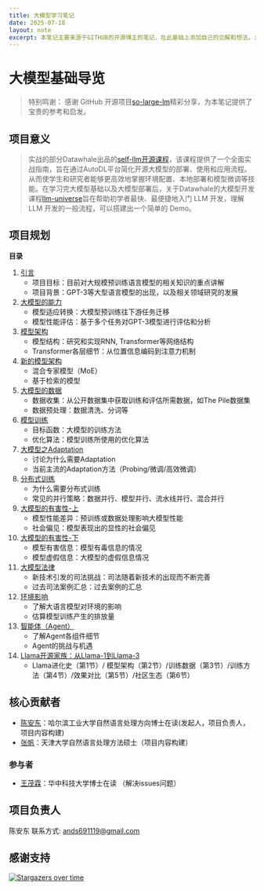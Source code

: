```yaml
---
title: 大模型学习笔记
date: 2025-07-18
layout: note
excerpt: 本笔记主要来源于GITHUB的开源博主的笔记，在此基础上添加自己的见解和想法。:)
---
```












# 大模型基础导览

> 特别鸣谢： 感谢 GitHub 开源项目[so-large-lm](https://github.com/datawhalechina/so-large-lm.git)精彩分享，为本笔记提供了宝贵的参考和启发。

## 项目意义

> 实战的部分Datawhale出品的[self-llm开源课程](https://github.com/datawhalechina/self-llm)，该课程提供了一个全面实战指南，旨在通过AutoDL平台简化开源大模型的部署、使用和应用流程。从而使学生和研究者能够更高效地掌握环境配置、本地部署和模型微调等技能。在学习完大模型基础以及大模型部署后，关于Datawhale的大模型开发课程[llm-universe](https://github.com/datawhalechina/llm-universe)旨在帮助初学者最快、最便捷地入门 LLM 开发，理解 LLM 开发的一般流程，可以搭建出一个简单的 Demo。

## 项目规划

**目录**
1. [引言](./llm_content/ch01.md)
    - 项目目标：目前对大规模预训练语言模型的相关知识的重点讲解
    - 项目背景：GPT-3等大型语言模型的出现，以及相关领域研究的发展
2. [大模型的能力](https://github.com/datawhalechina/so-large-lm/blob/main/docs/content/ch02.md)
    - 模型适应转换：大模型预训练往下游任务迁移
    - 模型性能评估：基于多个任务对GPT-3模型进行评估和分析
3. [模型架构](https://github.com/datawhalechina/so-large-lm/blob/main/docs/content/ch03.md)
    - 模型结构：研究和实现RNN, Transformer等网络结构
    - Transformer各层细节：从位置信息编码到注意力机制
4. [新的模型架构](https://github.com/datawhalechina/so-large-lm/blob/main/docs/content/ch04.md)
    - 混合专家模型（MoE）
    - 基于检索的模型
5. [大模型的数据](https://github.com/datawhalechina/so-large-lm/blob/main/docs/content/ch05.md)
    - 数据收集：从公开数据集中获取训练和评估所需数据，如The Pile数据集
    - 数据预处理：数据清洗、分词等
6. [模型训练](https://github.com/datawhalechina/so-large-lm/blob/main/docs/content/ch06.md)
    - 目标函数：大模型的训练方法
    - 优化算法：模型训练所使用的优化算法
7. [大模型之Adaptation](https://github.com/datawhalechina/so-large-lm/blob/main/docs/content/ch07.md)
    - 讨论为什么需要Adaptation
    - 当前主流的Adaptation方法（Probing/微调/高效微调） 
8. [分布式训练](https://github.com/datawhalechina/so-large-lm/blob/main/docs/content/ch08.md)
    - 为什么需要分布式训练
    - 常见的并行策略：数据并行、模型并行、流水线并行、混合并行
9. [大模型的有害性-上](https://github.com/datawhalechina/so-large-lm/blob/main/docs/content/ch09.md)
    - 模型性能差异：预训练或数据处理影响大模型性能
    - 社会偏见：模型表现出的显性的社会偏见
10. [大模型的有害性-下](https://github.com/datawhalechina/so-large-lm/blob/main/docs/content/ch10.md)
    - 模型有害信息：模型有毒信息的情况
    - 模型虚假信息：大模型的虚假信息情况
11. [大模型法律](https://github.com/datawhalechina/so-large-lm/blob/main/docs/content/ch11.md)
    - 新技术引发的司法挑战：司法随着新技术的出现而不断完善
    - 过去司法案例汇总：过去案例的汇总
12. [环境影响](https://github.com/datawhalechina/so-large-lm/blob/main/docs/content/ch12.md)
    - 了解大语言模型对环境的影响
    - 估算模型训练产生的排放量
13. [智能体（Agent）](https://github.com/datawhalechina/so-large-lm/blob/main/docs/content/ch13.md)
    - 了解Agent各组件细节
    - Agent的挑战与机遇
14. [Llama开源家族：从Llama-1到Llama-3](https://github.com/datawhalechina/so-large-lm/blob/main/docs/content/ch14.md)
    - Llama进化史（第1节）/ 模型架构（第2节）/训练数据（第3节）/训练方法（第4节）/效果对比（第5节）/社区生态（第6节）


## 核心贡献者

- [陈安东](https://scholar.google.com/citations?user=tcb9VT8AAAAJ&hl=zh-CN)：哈尔滨工业大学自然语言处理方向博士在读(发起人，项目负责人，项目内容构建)
- [张帆](https://github.com/zhangfanTJU)：天津大学自然语言处理方法硕士（项目内容构建）
  
### 参与者
- [王茂霖](https://github.com/mlw67)：华中科技大学博士在读 （解决issues问题）

## 项目负责人

陈安东 
联系方式: ands691119@gmail.com


## 感谢支持
[![Stargazers over time](https://starchart.cc/datawhalechina/so-large-lm.svg?variant=adaptive)](https://starchart.cc/datawhalechina/so-large-lm)
